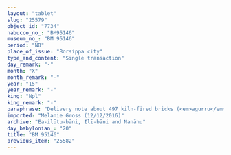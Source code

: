 ```yaml
---
layout: "tablet"
slug: "25579"
object_id: "7734"
nabucco_no_: "BM95146"
museum_no_: "BM 95146"
period: "NB"
place_of_issue: "Borsippa city"
type_and_content: "Single transaction"
day_remark: "-"
month: "X"
month_remark: "-"
year: "15"
year_remark: "-"
king: "Npl"
king_remark: "-"
paraphrase: "Delivery note about 497 kiln-fired bricks (<em>agurru</em>) for work (<em>dullu</em>) of the harbour (<em>kāru</em>) at the &Scaron;uhhu Canal.<br /> &nbsp;"
imported: "Melanie Gross (12/12/2016)"
archive: "Ea-ilūtu-bāni, Ilī-bāni and Nanāhu"
day_babylonian_: "20"
title: "BM 95146"
previous_item: "25582"
---
```

